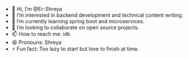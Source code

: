 - 👋 Hi, I’m @Er-Shreya
- 👀 I’m interested in backend development and technical content writing.
- 🌱 I’m currently learning spring boot and microservices.
- 💞️ I’m looking to collaborate on open source projects.
- 📫 How to reach me: idk
- 😄 Pronouns: Shreya
- ⚡ Fun fact: Too lazy to start but love to finish at time.

<!---
Er-Shreya/Er-Shreya is a ✨ special ✨ repository because its `README.md` (this file) appears on your GitHub profile.
You can click the Preview link to take a look at your changes.
--->
